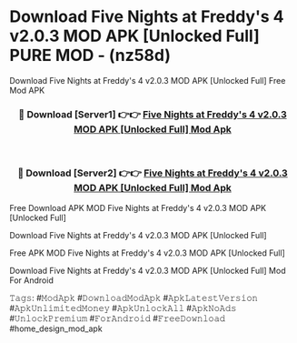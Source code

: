 # Download Five Nights at Freddy's 4 v2.0.3 MOD APK [Unlocked Full] PURE MOD - (nz58d)
Download Five Nights at Freddy's 4 v2.0.3 MOD APK [Unlocked Full] Free Mod APK

<div align="center">
<h3>🔴 Download [Server1] 👉👉 <a href="https://apk-comot.site?title=Five_Nights_at_Freddy's_4_v2.0.3_MOD_APK_[Unlocked_Full]">Five Nights at Freddy's 4 v2.0.3 MOD APK [Unlocked Full] Mod Apk</a></h3><br>

<h3>🔴 Download [Server2] 👉👉 <a href="https://apk-comot.site?title=Five_Nights_at_Freddy's_4_v2.0.3_MOD_APK_[Unlocked_Full]">Five Nights at Freddy's 4 v2.0.3 MOD APK [Unlocked Full] Mod Apk</a></h3>
</div>


Free Download APK MOD Five Nights at Freddy's 4 v2.0.3 MOD APK [Unlocked Full]

Download Five Nights at Freddy's 4 v2.0.3 MOD APK [Unlocked Full] 

Free APK MOD Five Nights at Freddy's 4 v2.0.3 MOD APK [Unlocked Full] 

Download Five Nights at Freddy's 4 v2.0.3 MOD APK [Unlocked Full] Mod For Android

𝚃𝚊𝚐𝚜: #𝙼𝚘𝚍𝙰𝚙𝚔 #𝙳𝚘𝚠𝚗𝚕𝚘𝚊𝚍𝙼𝚘𝚍𝙰𝚙𝚔 #𝙰𝚙𝚔𝙻𝚊𝚝𝚎𝚜𝚝𝚅𝚎𝚛𝚜𝚒𝚘𝚗 #𝙰𝚙𝚔𝚄𝚗𝚕𝚒𝚖𝚒𝚝𝚎𝚍𝙼𝚘𝚗𝚎𝚢 #𝙰𝚙𝚔𝚄𝚗𝚕𝚘𝚌𝚔𝙰𝚕𝚕 #𝙰𝚙𝚔𝙽𝚘𝙰𝚍𝚜 #𝚄𝚗𝚕𝚘𝚌𝚔𝙿𝚛𝚎𝚖𝚒𝚞𝚖 #𝙵𝚘𝚛𝙰𝚗𝚍𝚛𝚘𝚒𝚍 #𝙵𝚛𝚎𝚎𝙳𝚘𝚠𝚗𝚕𝚘𝚊𝚍 #home_design_mod_apk